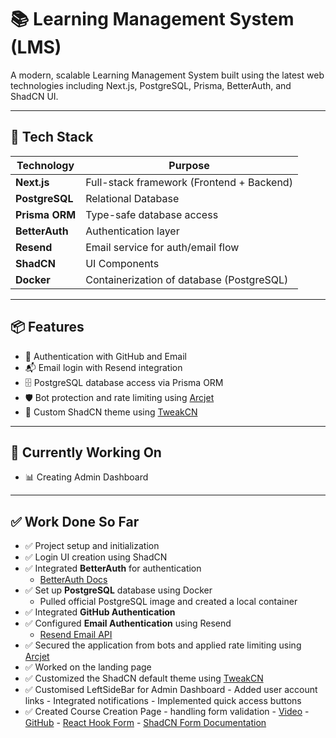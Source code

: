 # 📚 Learning Management System (LMS)

A modern, scalable Learning Management System built using the latest web technologies including Next.js, PostgreSQL, Prisma, BetterAuth, and ShadCN UI.

---

## 🚀 Tech Stack

| Technology     | Purpose                                   |
| -------------- | ----------------------------------------- |
| **Next.js**    | Full-stack framework (Frontend + Backend) |
| **PostgreSQL** | Relational Database                       |
| **Prisma ORM** | Type-safe database access                 |
| **BetterAuth** | Authentication layer                      |
| **Resend**     | Email service for auth/email flow         |
| **ShadCN**     | UI Components                             |
| **Docker**     | Containerization of database (PostgreSQL) |

---

## 📦 Features

- 🔐 Authentication with GitHub and Email
- 📬 Email login with Resend integration
- 🗄️ PostgreSQL database access via Prisma ORM
- 🛡️ Bot protection and rate limiting using [Arcjet](https://arcjet.com)
- 🎨 Custom ShadCN theme using [TweakCN](https://tweakcn.com)

---


## 👀 Currently Working On
- 📊 Creating Admin Dashboard

---

## ✅ Work Done So Far

- ✅ Project setup and initialization
- ✅ Login UI creation using ShadCN
- ✅ Integrated **BetterAuth** for authentication  
  - [BetterAuth Docs](https://www.better-auth.com/docs/installation)
- ✅ Set up **PostgreSQL** database using Docker  
  - Pulled official PostgreSQL image and created a local container
- ✅ Integrated **GitHub Authentication**
- ✅ Configured **Email Authentication** using Resend  
  - [Resend Email API](https://resend.com/emails)
- ✅ Secured the application from bots and applied rate limiting using [Arcjet](https://arcjet.com)
- ✅ Worked on the landing page
- ✅ Customized the ShadCN default theme using [TweakCN](https://tweakcn.com)
- ✅ Customised LeftSideBar for Admin Dashboard
      - Added user account links
      - Integrated notifications
      - Implemented quick access buttons
- ✅ Created Course Creation Page
      - handling form validation
      - [Video](https://youtu.be/0VqijABRq5Y?si=pnXRG-mX29s5drL7)
      - [GitHub](https://github.com/ski043/form-validation)
      - [React Hook Form](https://react-hook-form.com/)
      - [ShadCN Form Documentation](https://ui.shadcn.com/docs/components/form)
